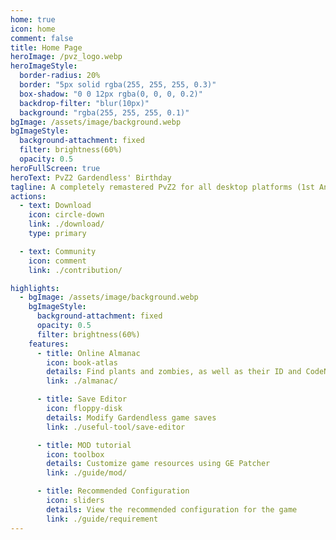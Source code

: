```yaml
---
home: true
icon: home
comment: false
title: Home Page
heroImage: /pvz_logo.webp
heroImageStyle:
  border-radius: 20%
  border: "5px solid rgba(255, 255, 255, 0.3)"
  box-shadow: "0 0 12px rgba(0, 0, 0, 0.2)"
  backdrop-filter: "blur(10px)"
  background: "rgba(255, 255, 255, 0.1)"
bgImage: /assets/image/background.webp
bgImageStyle:
  background-attachment: fixed
  filter: brightness(60%)
  opacity: 0.5
heroFullScreen: true
heroText: PvZ2 Gardendless' Birthday
tagline: A completely remastered PvZ2 for all desktop platforms (1st Anniversary!)
actions:
  - text: Download
    icon: circle-down
    link: ./download/
    type: primary

  - text: Community
    icon: comment
    link: ./contribution/

highlights:
  - bgImage: /assets/image/background.webp
    bgImageStyle:
      background-attachment: fixed
      opacity: 0.5
      filter: brightness(60%)
    features:
      - title: Online Almanac
        icon: book-atlas
        details: Find plants and zombies, as well as their ID and CodeName
        link: ./almanac/

      - title: Save Editor
        icon: floppy-disk
        details: Modify Gardendless game saves
        link: ./useful-tool/save-editor

      - title: MOD tutorial
        icon: toolbox
        details: Customize game resources using GE Patcher
        link: ./guide/mod/

      - title: Recommended Configuration
        icon: sliders
        details: View the recommended configuration for the game
        link: ./guide/requirement
---
```

